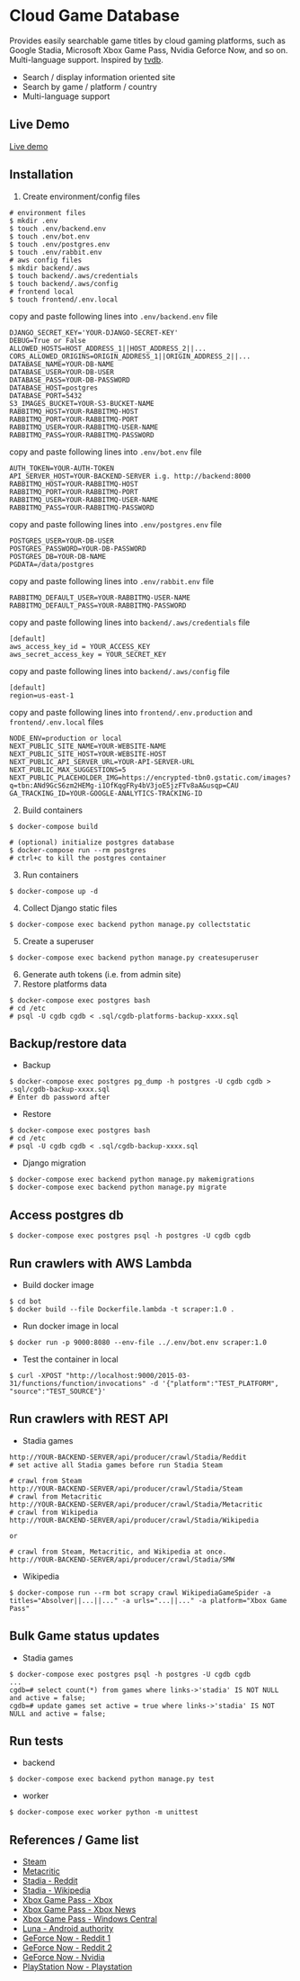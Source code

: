 # Cloud Game Database

Provides easily searchable game titles by cloud gaming platforms, such as Google Stadia, Microsoft Xbox Game Pass, Nvidia Geforce Now, and so on. Multi-language support. Inspired by [tvdb](http://thetvdb.com).

- Search / display information oriented site
- Search by game / platform / country
- Multi-language support

## Live Demo
[Live demo](http://54.146.80.135/platform/stadia/games)

## Installation
1. Create environment/config files
```
# environment files
$ mkdir .env
$ touch .env/backend.env
$ touch .env/bot.env
$ touch .env/postgres.env
$ touch .env/rabbit.env
# aws config files
$ mkdir backend/.aws
$ touch backend/.aws/credentials
$ touch backend/.aws/config
# frontend local
$ touch frontend/.env.local
```
copy and paste following lines into `.env/backend.env` file
```
DJANGO_SECRET_KEY='YOUR-DJANGO-SECRET-KEY'
DEBUG=True or False
ALLOWED_HOSTS=HOST_ADDRESS_1||HOST_ADDRESS_2||...
CORS_ALLOWED_ORIGINS=ORIGIN_ADDRESS_1||ORIGIN_ADDRESS_2||...
DATABASE_NAME=YOUR-DB-NAME
DATABASE_USER=YOUR-DB-USER
DATABASE_PASS=YOUR-DB-PASSWORD
DATABASE_HOST=postgres
DATABASE_PORT=5432
S3_IMAGES_BUCKET=YOUR-S3-BUCKET-NAME
RABBITMQ_HOST=YOUR-RABBITMQ-HOST
RABBITMQ_PORT=YOUR-RABBITMQ-PORT
RABBITMQ_USER=YOUR-RABBITMQ-USER-NAME
RABBITMQ_PASS=YOUR-RABBITMQ-PASSWORD
```
copy and paste following lines into `.env/bot.env` file
```
AUTH_TOKEN=YOUR-AUTH-TOKEN
API_SERVER_HOST=YOUR-BACKEND-SERVER i.g. http://backend:8000
RABBITMQ_HOST=YOUR-RABBITMQ-HOST
RABBITMQ_PORT=YOUR-RABBITMQ-PORT
RABBITMQ_USER=YOUR-RABBITMQ-USER-NAME
RABBITMQ_PASS=YOUR-RABBITMQ-PASSWORD
```
copy and paste following lines into `.env/postgres.env` file
```
POSTGRES_USER=YOUR-DB-USER
POSTGRES_PASSWORD=YOUR-DB-PASSWORD
POSTGRES_DB=YOUR-DB-NAME
PGDATA=/data/postgres
```
copy and paste following lines into `.env/rabbit.env` file
```
RABBITMQ_DEFAULT_USER=YOUR-RABBITMQ-USER-NAME
RABBITMQ_DEFAULT_PASS=YOUR-RABBITMQ-PASSWORD
```
copy and paste following lines into `backend/.aws/credentials` file
```
[default]
aws_access_key_id = YOUR_ACCESS_KEY
aws_secret_access_key = YOUR_SECRET_KEY
```
copy and paste following lines into `backend/.aws/config` file
```
[default]
region=us-east-1
```
copy and paste following lines into `frontend/.env.production` and `frontend/.env.local` files
```
NODE_ENV=production or local
NEXT_PUBLIC_SITE_NAME=YOUR-WEBSITE-NAME
NEXT_PUBLIC_SITE_HOST=YOUR-WEBSITE-HOST
NEXT_PUBLIC_API_SERVER_URL=YOUR-API-SERVER-URL
NEXT_PUBLIC_MAX_SUGGESTIONS=5
NEXT_PUBLIC_PLACEHOLDER_IMG=https://encrypted-tbn0.gstatic.com/images?q=tbn:ANd9GcS6zm2HEMg-i1OfKqgFRy4bV3joE5jzFTv8aA&usqp=CAU
GA_TRACKING_ID=YOUR-GOOGLE-ANALYTICS-TRACKING-ID
```
2. Build containers
```
$ docker-compose build

# (optional) initialize postgres database
$ docker-compose run --rm postgres
# ctrl+c to kill the postgres container
```
3. Run containers
```
$ docker-compose up -d
```
4. Collect Django static files
```
$ docker-compose exec backend python manage.py collectstatic
```
5. Create a superuser
```
$ docker-compose exec backend python manage.py createsuperuser
```
6. Generate auth tokens (i.e. from admin site)
7. Restore platforms data
```
$ docker-compose exec postgres bash
# cd /etc
# psql -U cgdb cgdb < .sql/cgdb-platforms-backup-xxxx.sql
```

## Backup/restore data
- Backup
```
$ docker-compose exec postgres pg_dump -h postgres -U cgdb cgdb > .sql/cgdb-backup-xxxx.sql
# Enter db password after
```
- Restore
```
$ docker-compose exec postgres bash
# cd /etc
# psql -U cgdb cgdb < .sql/cgdb-backup-xxxx.sql
```
- Django migration
```
$ docker-compose exec backend python manage.py makemigrations
$ docker-compose exec backend python manage.py migrate
```

## Access postgres db
```
$ docker-compose exec postgres psql -h postgres -U cgdb cgdb
```

## Run crawlers with AWS Lambda
- Build docker image
```
$ cd bot
$ docker build --file Dockerfile.lambda -t scraper:1.0 .
```
- Run docker image in local
```
$ docker run -p 9000:8080 --env-file ../.env/bot.env scraper:1.0
```
- Test the container in local
```
$ curl -XPOST "http://localhost:9000/2015-03-31/functions/function/invocations" -d '{"platform":"TEST_PLATFORM", "source":"TEST_SOURCE"}'
```

## Run crawlers with REST API
- Stadia games
```
http://YOUR-BACKEND-SERVER/api/producer/crawl/Stadia/Reddit
# set active all Stadia games before run Stadia Steam

# crawl from Steam
http://YOUR-BACKEND-SERVER/api/producer/crawl/Stadia/Steam
# crawl from Metacritic
http://YOUR-BACKEND-SERVER/api/producer/crawl/Stadia/Metacritic
# crawl from Wikipedia
http://YOUR-BACKEND-SERVER/api/producer/crawl/Stadia/Wikipedia

or

# crawl from Steam, Metacritic, and Wikipedia at once.
http://YOUR-BACKEND-SERVER/api/producer/crawl/Stadia/SMW
```
- Wikipedia
```
$ docker-compose run --rm bot scrapy crawl WikipediaGameSpider -a titles="Absolver||...||..." -a urls="...||..." -a platform="Xbox Game Pass"
```

## Bulk Game status updates
- Stadia games
```
$ docker-compose exec postgres psql -h postgres -U cgdb cgdb
...
cgdb=# select count(*) from games where links->'stadia' IS NOT NULL and active = false;
cgdb=# update games set active = true where links->'stadia' IS NOT NULL and active = false;
```

## Run tests
- backend
```
$ docker-compose exec backend python manage.py test
```
- worker
```
$ docker-compose exec worker python -m unittest
```

## References / Game list
- [Steam](https://store.steampowered.com/)
- [Metacritic](https://www.metacritic.com/)
- [Stadia - Reddit](https://www.reddit.com/r/Stadia/wiki/index)
- [Stadia - Wikipedia](https://en.wikipedia.org/wiki/List_of_Stadia_games)
- [Xbox Game Pass - Xbox](https://www.xbox.com/en-US/xbox-game-pass/games)
- [Xbox Game Pass - Xbox News](https://news.xbox.com/en-us/)
- [Xbox Game Pass - Windows Central](https://www.windowscentral.com/xbox-project-xcloud-games-list)
- [Luna - Android authority](https://www.androidauthority.com/amazon-luna-1170676/)
- [GeForce Now - Reddit 1](http://gfngames.tk/)
- [GeForce Now - Reddit 2](https://geforcenow-games.com/)
- [GeForce Now - Nvidia](https://www.nvidia.com/en-us/geforce-now/games/)
- [PlayStation Now - Playstation](https://www.playstation.com/en-ca/ps-now/ps-now-games/#all-ps-now-games)
